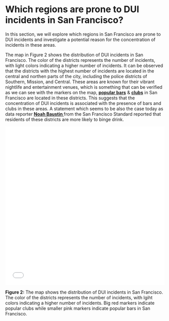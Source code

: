 # Which regions are prone to DUI incidents in San Francisco?
In this section, we will explore which regions in San Francisco are prone to DUI incidents and investigate a potential reason for the concentration of incidents in these areas.

The map in Figure 2 shows the distribution of DUI incidents in San Francisco. The color of the districts represents the number of incidents, with light colors indicating a higher number of incidents. It can be observed that the districts with the highest number of incidents are located in the central and northen parts of the city, including the police districts of Southern, Mission, and Central. These areas are known for their vibrant nightlife and entertainment venues, which is something that can be verified as we can see with the markers on the map, **[popular bars](https://www.thrillist.com/drink/san-francisco/42-san-francisco-bars-you-need-to-drink-in-before-you-die-bucket-list)** & **[clubs](https://www.holidify.com/pages/nightclubs-in-san-francisco-5077.html)** in San Francisco are located in these districts. This suggests that the concentration of DUI incidents is associated with the presence of bars and clubs in these areas. A statement which seems to be also the case today as data reporter **[Noah Baustin
](https://sfstandard.com/2023/10/08/san-francisco-binge-drinking-neighborhoods/)** from the San Francisco Standard reported that residents of these districts are more likely to binge drink.

<embed
       type="text/html" 
       src="/../figures/dui_map.html"
       height="500"
       width="100%"
       >

**Figure 2:** The map shows the distribution of DUI incidents in San Francisco. The color of the districts represents the number of incidents, with lgiht colors indicating a higher number of incidents. Big red markers indicate popular clubs while smaller pink markers indicate popular bars in San Francisco.

